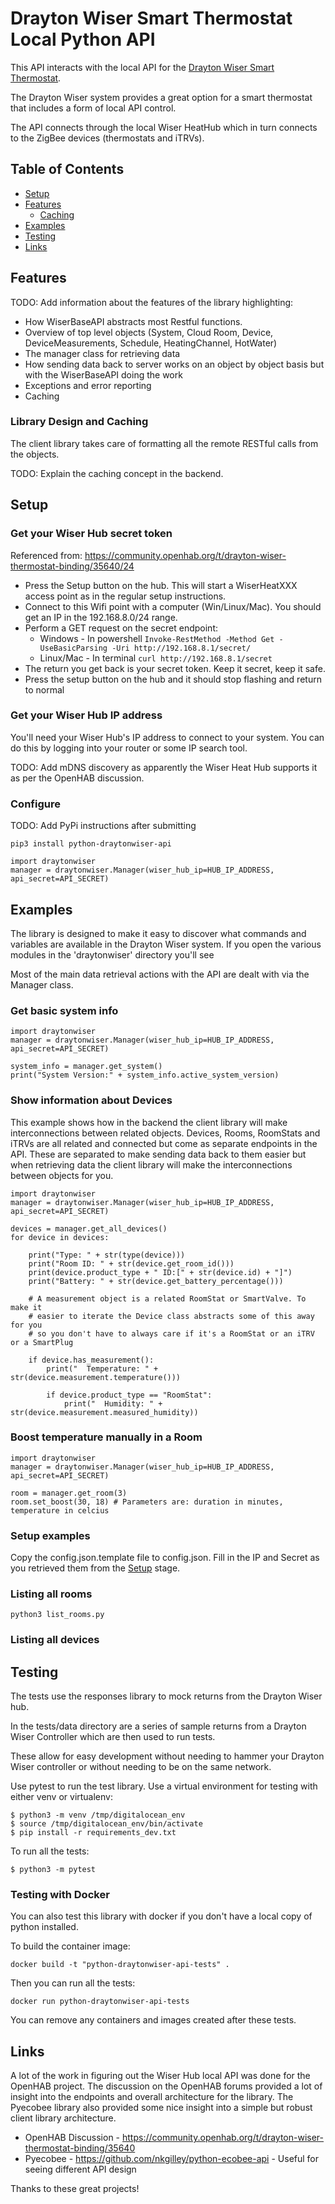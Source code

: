 # Drayton Wiser Smart Thermostat Local Python API

This API interacts with the local API for the [Drayton Wiser Smart Thermostat](https://wiser.draytoncontrols.co.uk/).

The Drayton Wiser system provides a great option for a smart thermostat that includes a form
of local API control. 

The API connects through the local Wiser HeatHub which in turn connects to the ZigBee devices (thermostats and iTRVs).

## Table of Contents

- [Setup](#setup)
- [Features](#features)
   - [Caching](#Caching)  
- [Examples](#examples)
- [Testing](#testing)
- [Links](#links)

## Features

TODO: Add information about the features of the library highlighting:

- How WiserBaseAPI abstracts most Restful functions.
- Overview of top level objects (System, Cloud Room, Device, DeviceMeasurements, Schedule, HeatingChannel, HotWater)
- The manager class for retrieving data
- How sending data back to server works on an object by object basis but with the WiserBaseAPI doing the work
- Exceptions and error reporting
- Caching

### Library Design and Caching

The client library takes care of formatting all the remote RESTful calls
from the objects. 

TODO: Explain the caching concept in the backend.

## Setup

### Get your Wiser Hub secret token

Referenced from: https://community.openhab.org/t/drayton-wiser-thermostat-binding/35640/24

- Press the Setup button on the hub. This will start a WiserHeatXXX access point as in the regular setup instructions.
- Connect to this Wifi point with a computer (Win/Linux/Mac).  You should get an IP in the 192.168.8.0/24 range.
- Perform a GET request on the secret endpoint: 
   - Windows - In powershell `Invoke-RestMethod -Method Get -UseBasicParsing -Uri http://192.168.8.1/secret/`
   - Linux/Mac - In terminal `curl http://192.168.8.1/secret`
- The return you get back is your secret token. Keep it secret, keep it safe.
- Press the setup button on the hub and it should stop flashing and return to normal

### Get your Wiser Hub IP address

You'll need your Wiser Hub's IP address to connect to your system. You can
do this by logging into your router or some IP search tool.

TODO: Add mDNS discovery as apparently the Wiser Heat Hub supports it as per the OpenHAB discussion.

### Configure

TODO: Add PyPi instructions after submitting
 
```
pip3 install python-draytonwiser-api
```

```
import draytonwiser
manager = draytonwiser.Manager(wiser_hub_ip=HUB_IP_ADDRESS, api_secret=API_SECRET)
```

## Examples

The library is designed to make it easy to discover what commands and variables
are available in the Drayton Wiser system. If you open the various modules
in the 'draytonwiser' directory you'll see 

Most of the main data retrieval actions with the API are dealt with via the Manager
class. 

### Get basic system info

```
import draytonwiser
manager = draytonwiser.Manager(wiser_hub_ip=HUB_IP_ADDRESS, api_secret=API_SECRET)

system_info = manager.get_system()
print("System Version:" + system_info.active_system_version)
```

### Show information about Devices

This example shows how in the backend the client library will make interconnections
between related objects. Devices, Rooms, RoomStats and iTRVs are all
related and connected but come as separate endpoints in the API. These are separated
to make sending data back to them easier but when retrieving data the client
library will make the interconnections between objects for you.

```
import draytonwiser
manager = draytonwiser.Manager(wiser_hub_ip=HUB_IP_ADDRESS, api_secret=API_SECRET)

devices = manager.get_all_devices()
for device in devices:

    print("Type: " + str(type(device)))
    print("Room ID: " + str(device.get_room_id()))
    print(device.product_type + " ID:[" + str(device.id) + "]")
    print("Battery: " + str(device.get_battery_percentage()))

    # A measurement object is a related RoomStat or SmartValve. To make it
    # easier to iterate the Device class abstracts some of this away for you
    # so you don't have to always care if it's a RoomStat or an iTRV or a SmartPlug
    
    if device.has_measurement():
        print("  Temperature: " + str(device.measurement.temperature()))

        if device.product_type == "RoomStat":
            print("  Humidity: " + str(device.measurement.measured_humidity))
```

### Boost temperature manually in a Room

```
import draytonwiser
manager = draytonwiser.Manager(wiser_hub_ip=HUB_IP_ADDRESS, api_secret=API_SECRET)

room = manager.get_room(3)
room.set_boost(30, 18) # Parameters are: duration in minutes, temperature in celcius
```

### Setup examples

Copy the config.json.template file to config.json. Fill in the IP and Secret as
you retrieved them from the [Setup](#setup) stage.

### Listing all rooms

`python3 list_rooms.py`

### Listing all devices


## Testing

The tests use the responses library to mock returns from the Drayton Wiser hub.

In the tests/data directory are a series of sample returns from a Drayton Wiser Controller
which are then used to run tests.

These allow for easy development without needing to hammer your Drayton Wiser controller or without
needing to be on the same network.
 
Use pytest to run the test library. Use a virtual environment for testing with either venv or virtualenv:

    $ python3 -m venv /tmp/digitalocean_env
    $ source /tmp/digitalocean_env/bin/activate
    $ pip install -r requirements_dev.txt
    
To run all the tests:

    $ python3 -m pytest
    
### Testing with Docker

You can also test this library with docker if you don't have a local copy of python
installed.

To build the container image:

    docker build -t "python-draytonwiser-api-tests" .
    
Then you can run all the tests:

    docker run python-draytonwiser-api-tests
    
You can remove any containers and images created after these tests.    

## Links

A lot of the work in figuring out the Wiser Hub local API was done for the OpenHAB project.
The discussion on the OpenHAB forums provided a lot of insight into the endpoints and overall
architecture for the library. The Pyecobee library also provided some nice insight into a simple
but robust client library architecture. 

  * OpenHAB Discussion - https://community.openhab.org/t/drayton-wiser-thermostat-binding/35640
  * Pyecobee - https://github.com/nkgilley/python-ecobee-api - Useful for seeing different API design

Thanks to these great projects!  

